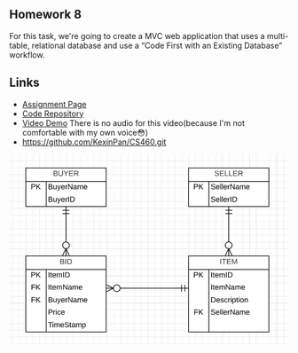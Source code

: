 ## Homework 8

For this task, we're going to create a MVC web application that uses a multi-table, relational database and use a “Code First with an Existing Database” workflow.

## Links

* [Assignment Page](http://www.wou.edu/~morses/classes/cs46x/assignments/HW8_1819.html)
* [Code Repository](https://github.com/KexinPan/CS460/tree/master/HW8Two)
* [Video Demo](https://youtu.be/KKjnPv83tFA) There is no audio for this video(because I'm not comfortable with my own voice😳)
* https://github.com/KexinPan/CS460.git

![ER diagram](ER-diagram.jpg)


